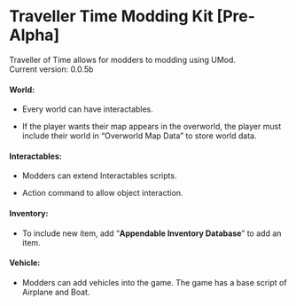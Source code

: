 # Traveller Time Modding Kit [Pre-Alpha]

Traveller of Time allows for modders to modding using UMod.  
Current version: 0.0.5b


#### World:

-	Every world can have interactables.

-	If the player wants their map appears in the overworld, the player must include their world in “Overworld Map Data” to store world data.

#### Interactables:

-	Modders can extend Interactables scripts.

-	Action command to allow object interaction.

#### Inventory:

-	To include new item, add “**Appendable Inventory Database**” to add an item.

#### Vehicle:

-	Modders can add vehicles into the game. The game has a base script of Airplane and Boat.


